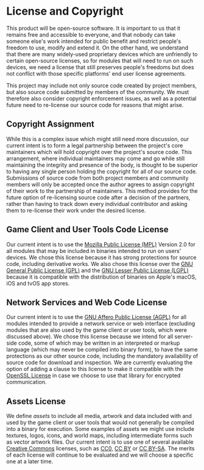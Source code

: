# License and Copyright

This product will be open-source software. It is important to us that it remains free and accessible to everyone, and that nobody can take someone else's work intended for public benefit and restrict people's freedom to use, modify and extend it. On the other hand, we understand that there are many widely-used proprietary devices which are unfriendly to certain open-source licenses, so for modules that will need to run on such devices, we need a license that still preserves people's freedoms but does not conflict with those specific platforms' end user license agreements.

This project may include not only source code created by project members, but also source code submitted by members of the community. We must therefore also consider copyright enforcement issues, as well as a potential future need to re-license our source code for reasons that might arise.

## Copyright Assignment

While this is a complex issue which might still need more discussion, our current intent is to form a legal partnership between the project's core maintainers which will hold copyright over the project's source code. This arrangement, where individual maintainers may come and go while still maintaining the integrity and presence of the body, is thought to be superior to having any single person holding the copyright for all of our source code. Submissions of source code from both project members and community members will only be accepted once the author agrees to assign copyright of their work to the partnership of maintainers. This method provides for the future option of re-licensing source code after a decision of the partners, rather than having to track down every individual contributor and asking them to re-license their work under the desired license.

## Game Client and User Tools Code License

Our current intent is to use the [Mozilla Public License (MPL)](https://www.mozilla.org/en-US/MPL/) Version 2.0 for all modules that may be included in binaries intended to run on users' devices. We chose this license because it has strong protections for source code, including derivative works. We also chose this license over the [GNU General Public License (GPL)](https://www.gnu.org/licenses/gpl.html) and the [GNU Lesser Public License (LGPL)](https://www.gnu.org/licenses/lgpl.html) because it is compatible with the distribution of binaries on Apple's macOS, iOS and tvOS app stores.

## Network Services and Web Code License

Our current intent is to use the [GNU Affero Public License (AGPL)](https://www.gnu.org/licenses/agpl-3.0.en.html) for all modules intended to provide a network service or web interface (excluding modules that are also used by the game client or user tools, which were discussed above). We chose this license because we intend for all server-side code, some of which may be written in an interpreted or markup language (which may never be compiled into binary form), to have the same protections as our other source code, including the mandatory availability of source code for download and inspection. We are currently evaluating the option of adding a clause to this license to make it compatible with the [OpenSSL License](https://www.openssl.org/source/license.html) in case we choose to use that library for encrypted communication.

## Assets License

We define *assets* to include all media, artwork and data included with and used by the game client or user tools that would not generally be compiled into a binary for execution. Some examples of assets we might use include textures, logos, icons, and world maps, including intermediate forms such as vector artwork files. Our current intent is to use one of several available [Creative Commons](https://creativecommons.org) licenses, such as [CC0](https://creativecommons.org/share-your-work/public-domain/cc0/), [CC BY](https://creativecommons.org/licenses/by/4.0/) or [CC BY-SA](https://creativecommons.org/licenses/by-sa/4.0/). The merits of each license will continue to be evaluated and we will choose a specific one at a later time.
